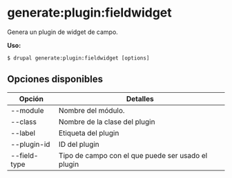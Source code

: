 # generate:plugin:fieldwidget
Genera un plugin de widget de campo.

**Uso:**
```
$ drupal generate:plugin:fieldwidget [options]
```

## Opciones disponibles
Opción | Detalles
-------|-------------
--module | Nombre del módulo.
--class | Nombre de la clase del plugin
--label | Etiqueta del plugin
--plugin-id | ID del plugin
--field-type | Tipo de campo con el que puede ser usado el plugin
